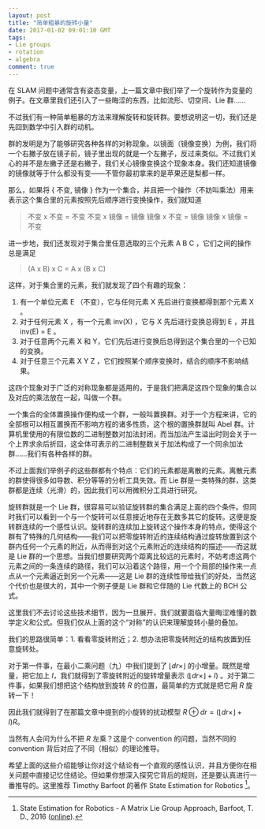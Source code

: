 ```yaml
---
layout: post
title: "简单粗暴的旋转小量"
date: 2017-01-02 09:01:10 GMT
tags:
- Lie groups
- rotation
- algebra
comment: true
---
```


在 SLAM 问题中通常含有姿态变量，上一篇文章中我们举了一个旋转作为变量的例子。在文章里我们还引入了一些晦涩的东西，比如流形、切空间、Lie 群……

不过我们有一种简单粗暴的方法来理解旋转和旋转群。要想说明这一切，我们还是先回到数学中引入群的动机。

群的发明是为了能够研究各种各样的对称现象。以镜面（镜像变换）为例，我们将一个右撇子放在镜子前，镜子里出现的就是一个左撇子，反过来类似。不过我们关心的并不是左撇子还是右撇子，我们关心镜像变换这个现象本身。我们还知道镜像的镜像就等于什么都没有变——不管你最初拿来的是苹果还是梨都一样。

那么，如果将 { 不变, 镜像 } 作为一个集合，并且把一个操作（不妨叫乘法）用来表示这个集合里的元素按照先后顺序进行变换操作，我们就知道

> 不变 x 不变 = 不变
> 不变 x 镜像 = 镜像
> 镜像 x 不变 = 镜像
> 镜像 x 镜像 = 不变

进一步地，我们还发现对于集合里任意选取的三个元素 A B C ，它们之间的操作总是满足

> (A x B) x C = A x (B x C)

这样，对于集合里的元素，我们就发现了四个有趣的现象：

1. 有一个单位元素 E （不变），它与任何元素 X 先后进行变换都得到那个元素 X 。
2. 对于任何元素 X ，有一个元素 inv(X) ，它与 X 先后进行变换总得到 E ，并且 inv(E) = E 。
3. 对于任意两个元素 X 和 Y，它们先后进行变换后总得到这个集合里的一个已知的变换。
4. 对于任意三个元素 X Y Z ，它们按照某个顺序变换时，结合的顺序不影响结果。

这四个现象对于广泛的对称现象都是适用的，于是我们把满足这四个现象的集合以及对应的乘法放在一起，叫做一个群。

一个集合的全体置换操作便构成一个群，一般叫置换群。对于一个方程来讲，它的全部根可以相互置换而不影响方程的诸多性质，这个根的置换群就叫 Abel 群。计算机里使用的有限位数的二进制整数对加法封闭，而当加法产生溢出时则会关于一个上界求余后折回，这全体可表示的二进制整数关于加法构成了一个同余加法群……我们有各种各样的群。

不过上面我们举例子的这些群都有个特点：它们的元素都是离散的元素。离散元素的群使得很多如导数、积分等等的分析工具失效。而 Lie 群是一类特殊的群，这类群都是连续（光滑）的，因此我们可以用微积分工具进行研究。

旋转群就是一个 Lie 群，很容易可以验证旋转群的集合满足上面的四个条件。但同时我们可以看到一个与一个旋转可以任意接近地存在无数多其它的旋转。这便是旋转群连续的一个感性认识。旋转群的连续加上旋转这个操作本身的特点，使得这个群有了特殊的几何结构——我们可以把零旋转附近的连续结构通过旋转放置到这个群内任何一个元素的附近，从而得到对这个元素附近的连续结构的描述——而这就是 Lie 群的一个思想。当我们想要研究两个距离比较远的元素时，不妨考虑这两个元素之间的一条连续的路径，我们可以沿着这个路径，用一个个局部的操作来一点点从一个元素逼近到另一个元素——这是 Lie 群的连续性带给我们的好处，当然这个代价也是很大的，其中一个例子便是 Lie 群和它伴随的 Lie 代数上的 BCH 公式。

这里我们不去讨论这些技术细节，因为一旦展开，我们就要面临大量晦涩难懂的数学定义和公式。但我们仅从上面的这个“对称”的认识来理解旋转小量的叠加。

我们的思路很简单：1. 看看零旋转附近；2. 想办法把零旋转附近的结构放置到任意旋转处。

对于第一件事，在最小二乘问题（九）中我们提到了 $\lfloor dr \times \rfloor$ 的小增量。既然是增量，把它加上 $I$，我们就得到了零旋转附近的旋转增量表示 $(\lfloor dr \times \rfloor + I)$ 。对于第二件事，如果我们想把这个结构放到旋转 $R$ 的位置，最简单的方式就是把它用 $R$ 旋转一下！

因此我们就得到了在那篇文章中提到的小旋转的扰动模型 $R\oplus dr = (\lfloor dr \times \rfloor + I) R$。

当然有人会问为什么不把 $R$ 左乘？这是个 convention 的问题，当然不同的 convention 背后对应了不同（相似）的理论推导。

希望上面的这些介绍能够让你对这个结论有一个直观的感性认识，并且方便你在相关问题中直接记忆住结论。但如果你想深入探究它背后的规则，还是要认真进行一番推导的。这里推荐 Timothy Barfoot 的著作 State Estimation for Robotics [^1]。

[^1]: State Estimation for Robotics - A Matrix Lie Group Approach, Barfoot, T. D., 2016 ([online](http://asrl.utias.utoronto.ca/~tdb/bib/barfoot_ser15.pdf)).
